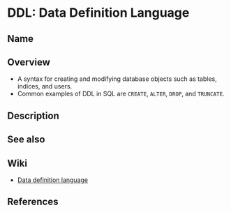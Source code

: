 # DDL: Data Definition Language

## Name

## Overview
- A syntax for creating and modifying database objects such as tables, indices, and users.
- Common examples of DDL in SQL are `CREATE`, `ALTER`, `DROP`, and `TRUNCATE`.

## Description

## See also

## Wiki
- [Data definition language](https://en.wikipedia.org/wiki/Data_definition_language)

## References
